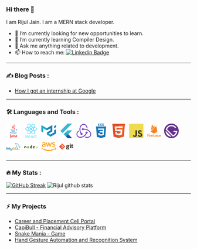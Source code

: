 ### Hi there 👋

I am Rijul Jain. I am a MERN stack developer.
- 🔭 I’m currently looking for new opportunities to learn.
- 🌱 I’m currently learning Compiler Design.
- 💬 Ask me anything related to development.
- 📫 How to reach me: [![Linkedin Badge](https://img.shields.io/badge/-Rijul-blue?style=flat&logo=Linkedin&logoColor=white)](https://www.linkedin.com/in/rijul-jain-217491222/)

---

### :writing_hand: Blog Posts :
- [How I got an internship at Google](https://medium.com/@rijul_jain/shooting-stars-really-do-work-765a33947f99)


---

### :hammer_and_wrench: Languages and Tools :
<div>
  <img src="https://github.com/devicons/devicon/blob/master/icons/java/java-original-wordmark.svg" title="Java" alt="Java" width="40" height="40"/>&nbsp;
  <img src="https://github.com/devicons/devicon/blob/master/icons/react/react-original-wordmark.svg" title="React" alt="React" width="40" height="40"/>&nbsp;
  <img src="https://github.com/devicons/devicon/blob/master/icons/materialui/materialui-original.svg" title="Material UI" alt="Material UI" width="40" height="40"/>&nbsp;
  <img src="https://github.com/devicons/devicon/blob/master/icons/flutter/flutter-original.svg" title="Flutter" alt="Flutter" width="40" height="40"/>&nbsp;
  <img src="https://github.com/devicons/devicon/blob/master/icons/redux/redux-original.svg" title="Redux" alt="Redux " width="40" height="40"/>&nbsp;
  <img src="https://github.com/devicons/devicon/blob/master/icons/css3/css3-plain-wordmark.svg"  title="CSS3" alt="CSS" width="40" height="40"/>&nbsp;
  <img src="https://github.com/devicons/devicon/blob/master/icons/html5/html5-original.svg" title="HTML5" alt="HTML" width="40" height="40"/>&nbsp;
  <img src="https://github.com/devicons/devicon/blob/master/icons/javascript/javascript-original.svg" title="JavaScript" alt="JavaScript" width="40" height="40"/>&nbsp;
  <img src="https://github.com/devicons/devicon/blob/master/icons/firebase/firebase-plain-wordmark.svg" title="Firebase" alt="Firebase" width="40" height="40"/>&nbsp;
  <img src="https://github.com/devicons/devicon/blob/master/icons/gatsby/gatsby-original.svg" title="Gatsby"  alt="Gatsby" width="40" height="40"/>&nbsp;
  <img src="https://github.com/devicons/devicon/blob/master/icons/mysql/mysql-original-wordmark.svg" title="MySQL"  alt="MySQL" width="40" height="40"/>&nbsp;
  <img src="https://github.com/devicons/devicon/blob/master/icons/nodejs/nodejs-original-wordmark.svg" title="NodeJS" alt="NodeJS" width="40" height="40"/>&nbsp;
  <img src="https://github.com/devicons/devicon/blob/master/icons/amazonwebservices/amazonwebservices-plain-wordmark.svg" title="AWS" alt="AWS" width="40" height="40"/>&nbsp;
  <img src="https://github.com/devicons/devicon/blob/master/icons/git/git-original-wordmark.svg" title="Git" alt="Git" width="40" height="40"/>
</div>

---

### :fire: My Stats :

[![GitHub Streak](http://github-readme-streak-stats.herokuapp.com?user=jrijul1201)](https://git.io/streak-stats)
![Rijul github stats](https://github-readme-stats.vercel.app/api?username=jrijul1201)

<!--
[![Top Langs](https://github-readme-stats.vercel.app/api/top-langs/?username=jrijul1201&layout=compact)](https://github.com/anuraghazra/github-readme-stats)
-->


---

### ⚡ My Projects
- [Career and Placement Cell Portal](https://placement.iitmandi.co.in/)
- [CapiBull - Financial Advisory Platform](http://capibull.in/)
- [Snake Mania - Game](https://snake-game-d6f11.firebaseapp.com/)
- [Hand Gesture Automation and Recognition System](https://www.youtube.com/watch?v=Oez0nOOtPaA&ab_channel=RijulJain)
